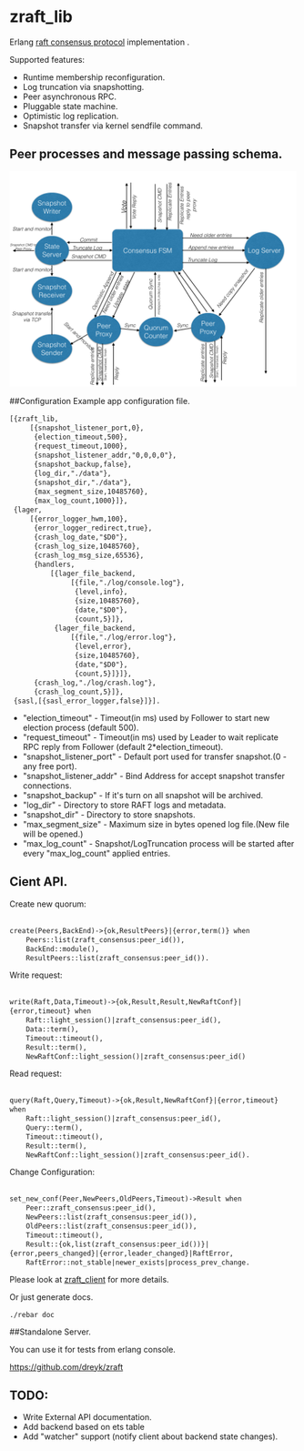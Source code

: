 # zraft_lib

Erlang [raft consensus protocol](https://ramcloud.stanford.edu/wiki/download/attachments/11370504/raft.pdf) implementation .

Supported features:
- Runtime membership reconfiguration.
- Log truncation via snapshotting.
- Peer asynchronous RPC.
- Pluggable state machine.
- Optimistic log replication.
- Snapshot transfer via kernel sendfile command.

## Peer processes and message passing schema.
![schema](docs/img/schema.png?raw=true)

##Configuration
Example app configuration file.
```
[{zraft_lib,
     [{snapshot_listener_port,0},
      {election_timeout,500},
      {request_timeout,1000},
      {snapshot_listener_addr,"0,0,0,0"},
      {snapshot_backup,false},
      {log_dir,"./data"},
      {snapshot_dir,"./data"},
      {max_segment_size,10485760},
      {max_log_count,1000}]},
 {lager,
     [{error_logger_hwm,100},
      {error_logger_redirect,true},
      {crash_log_date,"$D0"},
      {crash_log_size,10485760},
      {crash_log_msg_size,65536},
      {handlers,
          [{lager_file_backend,
               [{file,"./log/console.log"},
                {level,info},
                {size,10485760},
                {date,"$D0"},
                {count,5}]},
           {lager_file_backend,
               [{file,"./log/error.log"},
                {level,error},
                {size,10485760},
                {date,"$D0"},
                {count,5}]}]},
      {crash_log,"./log/crash.log"},
      {crash_log_count,5}]},
 {sasl,[{sasl_error_logger,false}]}].
 ```
- "election_timeout" - Timeout(in ms) used by Follower to start new election process (default 500).
- "request_timeout" - Timeout(in ms) used by Leader to wait replicate RPC reply from Follower (default 2*election_timeout).
- "snapshot_listener_port" - Default port used for transfer snapshot.(0 - any free port).
- "snapshot_listener_addr" - Bind Address for accept snapshot transfer connections.
- "snapshot_backup" - If it's turn on all snapshot will be archived.
- "log_dir" - Directory to store RAFT logs and metadata.
- "snapshot_dir" - Directory to store snapshots.
- "max_segment_size" - Maximum size in bytes opened log file.(New file will be opened.)
- "max_log_count" - Snapshot/LogTruncation process will be started after every "max_log_count" applied entries.

## Cient API.

Create new quorum:

```

create(Peers,BackEnd)->{ok,ResultPeers}|{error,term()} when
    Peers::list(zraft_consensus:peer_id()),
    BackEnd::module(),
    ResultPeers::list(zraft_consensus:peer_id()).

```

Write request:

```

write(Raft,Data,Timeout)->{ok,Result,Result,NewRaftConf}|{error,timeout} when
    Raft::light_session()|zraft_consensus:peer_id(),
    Data::term(),
    Timeout::timeout(),
    Result::term(),
    NewRaftConf::light_session()|zraft_consensus:peer_id()

```

Read request:

```

query(Raft,Query,Timeout)->{ok,Result,NewRaftConf}|{error,timeout} when
    Raft::light_session()|zraft_consensus:peer_id(),
    Query::term(),
    Timeout::timeout(),
    Result::term(),
    NewRaftConf::light_session()|zraft_consensus:peer_id().

```

Change Configuration:

```

set_new_conf(Peer,NewPeers,OldPeers,Timeout)->Result when
    Peer::zraft_consensus:peer_id(),
    NewPeers::list(zraft_consensus:peer_id()),
    OldPeers::list(zraft_consensus:peer_id()),
    Timeout::timeout(),
    Result::{ok,list(zraft_consensus:peer_id())}|{error,peers_changed}|{error,leader_changed}|RaftError,
    RaftError::not_stable|newer_exists|process_prev_change.

```

Please look at [zraft_client](http://github.com/dreyk/zraft_lib/blob/master/src/zraft_client.erl) for more details.

Or just generate docs.

```
./rebar doc

```


##Standalone Server.

You can use it for tests from erlang console.

https://github.com/dreyk/zraft


## TODO:
- Write External API documentation.
- Add backend based on ets table
- Add "watcher" support (notify client about backend state changes).


